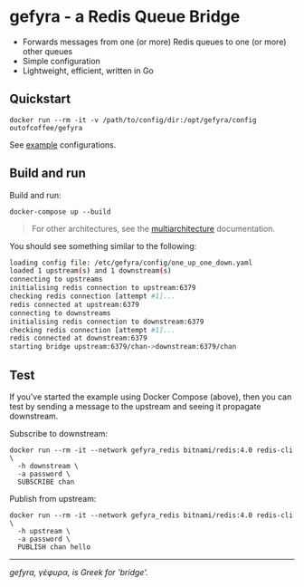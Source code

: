 gefyra - a Redis Queue Bridge
=============================

* Forwards messages from one (or more) Redis queues to one (or more) other queues
* Simple configuration
* Lightweight, efficient, written in Go

## Quickstart

    docker run --rm -it -v /path/to/config/dir:/opt/gefyra/config outofcoffee/gefyra

See [example](./examples) configurations.

## Build and run

Build and run:

    docker-compose up --build

> For other architectures, see the [multiarchitecture](./docs/multiarch.md) documentation.

You should see something similar to the following:

```bash
loading config file: /etc/gefyra/config/one_up_one_down.yaml
loaded 1 upstream(s) and 1 downstream(s)
connecting to upstreams
initialising redis connection to upstream:6379
checking redis connection [attempt #1]...
redis connected at upstream:6379
connecting to downstreams
initialising redis connection to downstream:6379
checking redis connection [attempt #1]...
redis connected at downstream:6379
starting bridge upstream:6379/chan->downstream:6379/chan
```

## Test

If you've started the example using Docker Compose (above), then you can test by sending a message to the upstream and seeing it propagate downstream.

Subscribe to downstream:

    docker run --rm -it --network gefyra_redis bitnami/redis:4.0 redis-cli \
      -h downstream \
      -a password \
      SUBSCRIBE chan

Publish from upstream:

    docker run --rm -it --network gefyra_redis bitnami/redis:4.0 redis-cli \
      -h upstream \
      -a password \
      PUBLISH chan hello

---

_gefyra, γέφυρα, is Greek for 'bridge'._
